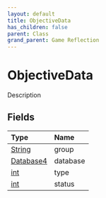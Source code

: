 ```yaml
---
layout: default
title: ObjectiveData
has_children: false
parent: Class
grand_parent: Game Reflection
---
```

# ObjectiveData
Description 

## Fields
| Type | Name |
|:-------------|:--------------|
| [String](/game-reflection/components/string.md) | group |
| [Database4](/game-reflection/components/database4.md) | database |
| [int](/game-reflection/enums/int.md) | type |
| [int](/game-reflection/enums/int.md) | status |
